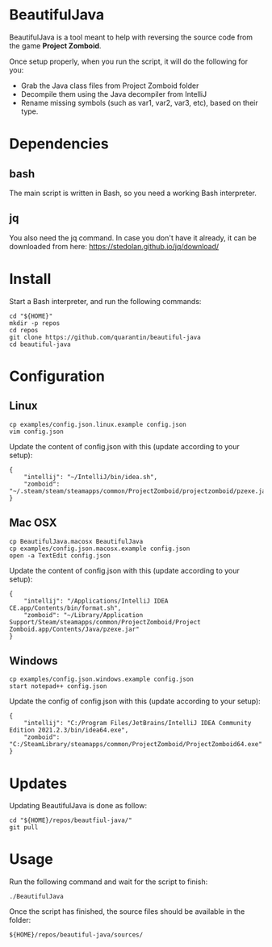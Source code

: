 # BeautifulJava
BeautifulJava is a tool meant to help with reversing the source code from the game **Project Zomboid**.

Once setup properly, when you run the script, it will do the following for you:
- Grab the Java class files from Project Zomboid folder
- Decompile them using the Java decompiler from IntelliJ
- Rename missing symbols (such as var1, var2, var3, etc), based on their type.

# Dependencies
## bash
The main script is written in Bash, so you need a working Bash interpreter.

## jq
You also need the jq command. In case you don't have it already, it can be downloaded from here: https://stedolan.github.io/jq/download/

# Install
Start a Bash interpreter, and run the following commands:

	cd "${HOME}"
	mkdir -p repos
	cd repos
	git clone https://github.com/quarantin/beautiful-java
	cd beautiful-java

# Configuration
## Linux
	cp examples/config.json.linux.example config.json
	vim config.json
Update the content of config.json with this (update according to your setup):

	{
		"intellij": "~/IntelliJ/bin/idea.sh",
		"zomboid": "~/.steam/steam/steamapps/common/ProjectZomboid/projectzomboid/pzexe.jar"
	}

## Mac OSX
	cp BeautifulJava.macosx BeautifulJava
	cp examples/config.json.macosx.example config.json
	open -a TextEdit config.json
Update the content of config.json with this (update according to your setup):

	{
		"intellij": "/Applications/IntelliJ IDEA CE.app/Contents/bin/format.sh",
		"zomboid": "~/Library/Application Support/Steam/steamapps/common/ProjectZomboid/Project Zomboid.app/Contents/Java/pzexe.jar"
	}

## Windows
	cp examples/config.json.windows.example config.json
	start notepad++ config.json
Update the config of config.json with this (update according to your setup):

	{
		"intellij": "C:/Program Files/JetBrains/IntelliJ IDEA Community Edition 2021.2.3/bin/idea64.exe",
		"zomboid": "C:/SteamLibrary/steamapps/common/ProjectZomboid/ProjectZomboid64.exe"
	}

# Updates
Updating BeautifulJava is done as follow:

	cd "${HOME}/repos/beautfiul-java/"
	git pull

# Usage
Run the following command and wait for the script to finish:

	./BeautifulJava
Once the script has finished, the source files should be available in the folder:

	${HOME}/repos/beautiful-java/sources/
